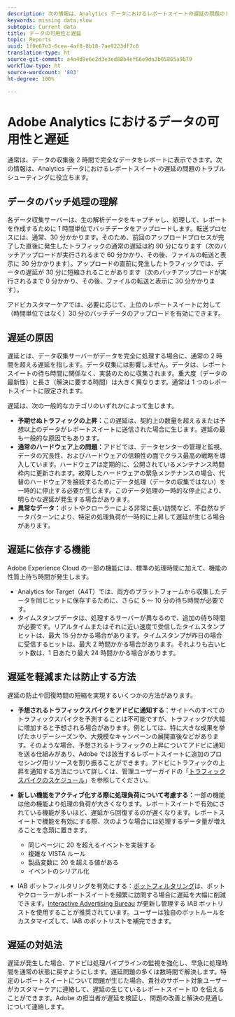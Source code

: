 ```yaml
---
description: 次の情報は、Analytics データにおけるレポートスイートの遅延の問題のトラブルシューティングに役立ちます。
keywords: missing data;slow
subtopic: Current data
title: データの可用性と遅延
topic: Reports
uuid: 1f0e67e3-6cea-4af8-8b18-7ae9223df7c8
translation-type: ht
source-git-commit: a4a4d9e6e2d3e3ed88b4ef66e9da3b05865a9b79
workflow-type: ht
source-wordcount: '803'
ht-degree: 100%

---
```



# Adobe Analytics におけるデータの可用性と遅延

通常は、データの収集後 2 時間で完全なデータをレポートに表示できます。次の情報は、Analytics データにおけるレポートスイートの遅延の問題のトラブルシューティングに役立ちます。

## データのバッチ処理の理解

各データ収集サーバーは、生の解析データをキャプチャし、処理して、レポートを作成するために 1 時間単位でバッチデータをアップロードします。転送プロセスには、通常、30 分かかります。そのため、前回のアップロードプロセスが完了した直後に発生したトラフィックの通常の遅延は約 90 分になります（次のバッチアップロードが実行されるまで 60 分かかり、その後、ファイルの転送と表示に 30 分かかります）。アップロードの直前に発生したトラフィックでは、データの遅延が 30 分に短縮されることがあります（次のバッチアップロードが実行されるまで 0 分かかり、その後、ファイルの転送と表示に 30 分かかります）。

アドビカスタマーケアでは、必要に応じて、上位のレポートスイートに対して（時間単位ではなく）30 分のバッチデータのアップロードを有効にできます。

## 遅延の原因

遅延とは、データ収集サーバーがデータを完全に処理する場合に、通常の 2 時間を超える遅延を指します。データ収集には影響しません。データは、レポートスイートの待ち時間に関係なく、実装のために収集されます。重大度（データの最新性）と長さ（解決に要する時間）は大きく異なります。通常は 1 つのレポートスイートに限定されます。

遅延は、次の一般的なカテゴリのいずれかによって生じます。

* **予期せぬトラフィックの上昇：**&#x200B;この遅延は、契約上の数量を超えるまたは予想以上のデータがレポートスイートに送信された場合に生じます。遅延の最も一般的な原因でもあります。
* **通常のハードウェア上の問題：**&#x200B;アドビでは、データセンターの管理と監視、データの冗長性、およびハードウェアの信頼性の面でクラス最高の戦略を導入しています。ハードウェアは定期的に、公開されているメンテナンス時間枠内に更新されます。故障したハードウェアの緊急メンテナンスの場合、代替のハードウェアを接続するためにデータ処理（データの収集ではない）を一時的に停止する必要が生じます。このデータ処理の一時的な停止により、明らかな遅延が発生する場合があります。
* **異常なデータ：**&#x200B;ボットやクローラーによる非常に長い訪問など、不自然なデータパターンにより、特定の処理負荷が一時的に上昇して遅延が生じる場合があります。

## 遅延に依存する機能

Adobe Experience Cloud の一部の機能には、標準の処理時間に加えて、機能の性質上待ち時間が発生します。

* Analytics for Target（A4T）では、両方のプラットフォームから収集したデータを同じヒットに保存するために、さらに 5 ～ 10 分の待ち時間が必要です。
* タイムスタンプデータは、処理するサーバーが異なるので、追加の待ち時間が必要です。リアルタイムまたはそれに近い速度で受信したタイムスタンプヒットは、最大 15 分かかる場合があります。タイムスタンプが昨日の場合に受信するヒットは、最大 2 時間かかる場合があります。それよりも古いヒット数は、1 日あたり最大 24 時間かかる場合があります。

## 遅延を軽減または防止する方法

遅延の防止や回復時間の短縮を実現するいくつかの方法があります。

* **予想されるトラフィックスパイクをアドビに通知する**：サイトへのすべてのトラフィックスパイクを予測することは不可能ですが、トラフィックが大幅に増加すると予想される場合があります。例としては、特に大きな成果を挙げたホリデーシーズンや、大規模なキャンペーンの展開直後などがあります。そのような場合、予想されるトラフィックの上昇についてアドビに通知を送る仕組みがあり、Adobe では該当するレポートスイートに追加のプロセシング用リソースを割り振ることができます。アドビにトラフィックの上昇を通知する方法について詳しくは、管理ユーザーガイドの「[トラフィックスパイクのスケジュール](/help/admin/c-traffic-management/t-traffic-schedule-spike.md)」を参照してください。
* **新しい機能をアクティブ化する際に処理負荷について考慮する：**&#x200B;一部の機能は他の機能より処理の負荷が大きくなります。レポートスイートで有効にされている機能が多いほど、遅延から回復するのが遅くなります。レポートスイートで機能を有効にする際、次のような場合には処理するデータ量が増えることを念頭に置きます。

   * 同じページに 20 を超えるイベントを実装する
   * 複雑な VISTA ルール
   * 製品変数に 20 を超える値がある
   * イベントのシリアル化

* IAB ボットフィルタリングを有効にする：[ボットフィルタリング](/help/admin/admin/bot-removal/bot-removal.md)は、ボットやクローラーがレポートスイートを頻繁に訪問する場合に遅延を大幅に削減できます。[Interactive Advertising Bureau](https://www.iab.net/about_the_iab) が更新し管理する IAB ボットリストを使用することが推奨されています。ユーザーは独自のボットルールをカスタマイズして、IAB のボットリストを補完できます。

## 遅延の対処法

遅延が発生した場合、アドビは処理パイプラインの監視を強化し、早急に処理時間を通常の状態に戻すようにします。遅延問題の多くは数時間で解決します。特定のレポートスイートについて問題が生じた場合、貴社のサポート対象ユーザーがカスタマーケアに連絡して、遅延の生じているレポートスイート ID を伝えることができます。Adobe の担当者が遅延を検証し、問題の改善と解決の見通しについて連絡します。
